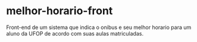 # melhor-horario-front
Front-end de um sistema que indica o onibus e seu melhor horario para um aluno da UFOP de acordo com suas aulas matriculadas.

